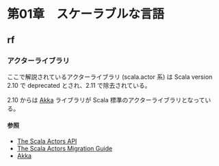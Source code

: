 # 第01章　スケーラブルな言語

## rf

### アクターライブラリ

ここで解説されているアクターライブラリ (scala.actor 系) は
Scala version 2.10 で deprecated とされ、2.11 で除去されている。

2.10 からは [Akka](http://akka.io/) ライブラリが
Scala 標準のアクターライブラリとなっている。

#### 参照

 * [The Scala Actors API](http://docs.scala-lang.org/overviews/core/actors.html)
 * [The Scala Actors Migration Guide](http://docs.scala-lang.org/overviews/core/actors-migration-guide.html)
 * [Akka](http://akka.io/)



